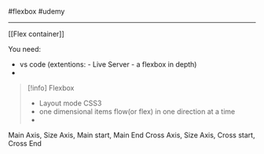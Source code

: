 #flexbox  #udemy 

---
[[Flex container]]



You need:
- vs code (extentions: 
				- Live Server
				- a flexbox in depth)
- 

>[!info] Flexbox
> - Layout mode CSS3
> - one dimensional items flow(or flex) in one direction at a time
> - 
>

Main Axis, Size Axis, Main start, Main End
Cross Axis, Size Axis, Cross start, Cross End




